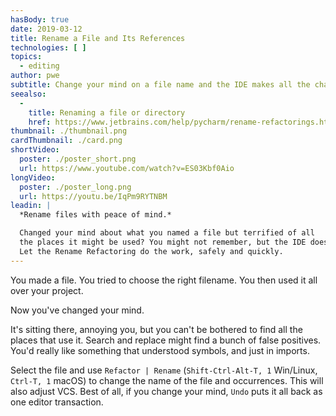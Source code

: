 ```yaml
---
hasBody: true
date: 2019-03-12
title: Rename a File and Its References
technologies: [ ]
topics:
  - editing
author: pwe
subtitle: Change your mind on a file name and the IDE makes all the changes for you.
seealso:
  - 
    title: Renaming a file or directory
    href: https://www.jetbrains.com/help/pycharm/rename-refactorings.html
thumbnail: ./thumbnail.png
cardThumbnail: ./card.png
shortVideo:
  poster: ./poster_short.png
  url: https://www.youtube.com/watch?v=ES03Kbf0Aio
longVideo:
  poster: ./poster_long.png
  url: https://youtu.be/IqPm9RYTNBM
leadin: |
  *Rename files with peace of mind.*

  Changed your mind about what you named a file but terrified of all
  the places it might be used? You might not remember, but the IDE does.
  Let the Rename Refactoring do the work, safely and quickly.
---
```


You made a file. You tried to choose the right filename. You then used it all over your project.

Now you've changed your mind.

It's sitting there, annoying you, but you can't be bothered to find all the places that use it. Search and replace might find a bunch of false positives. You'd really like something that understood symbols, and just in imports.

Select the file and use `Refactor | Rename` (`Shift-Ctrl-Alt-T, 1` Win/Linux, `Ctrl-T, 1` macOS) to change the name of the file and occurrences. This will also adjust VCS. Best of all, if you change your mind, `Undo` puts it all back as one editor transaction.
